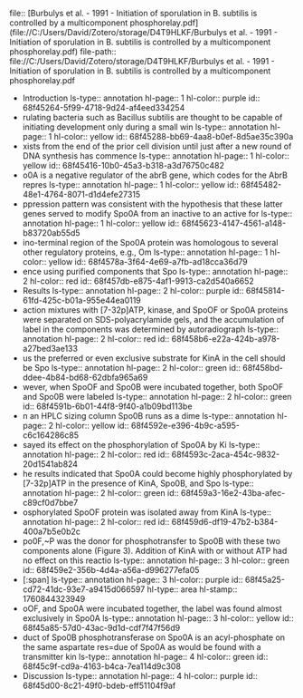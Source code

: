 file:: [Burbulys et al. - 1991 - Initiation of sporulation in B. subtilis is controlled by a multicomponent phosphorelay.pdf](file://C:/Users/David/Zotero/storage/D4T9HLKF/Burbulys et al. - 1991 - Initiation of sporulation in B. subtilis is controlled by a multicomponent phosphorelay.pdf)
file-path:: file://C:/Users/David/Zotero/storage/D4T9HLKF/Burbulys et al. - 1991 - Initiation of sporulation in B. subtilis is controlled by a multicomponent phosphorelay.pdf

- Introduction
  ls-type:: annotation
  hl-page:: 1
  hl-color:: purple
  id:: 68f45264-5f99-4718-9d24-af4eed334254
- rulating bacteria such as Bacillus subtilis are thought to be capable of initiating development only during a small win
  ls-type:: annotation
  hl-page:: 1
  hl-color:: yellow
  id:: 68f45288-bb69-4aa8-b0ef-8d5ae35c390a
- xists from the end of the prior cell division until just after a new round of DNA synthesis has commence
  ls-type:: annotation
  hl-page:: 1
  hl-color:: yellow
  id:: 68f45416-10b0-45a3-b318-a3d76750c482
- o0A is a negative regulator of the abrB gene, which codes for the AbrB repres
  ls-type:: annotation
  hl-page:: 1
  hl-color:: yellow
  id:: 68f45482-48e1-4764-8071-d1d4efe27315
- ppression pattern was consistent with the hypothesis that these latter genes served to modify Spo0A from an inactive to an active for
  ls-type:: annotation
  hl-page:: 1
  hl-color:: yellow
  id:: 68f45623-4147-4561-a148-b83720ab55d5
- ino-terminal region of the Spo0A protein was homologous to several other regulatory proteins, e.g., Om
  ls-type:: annotation
  hl-page:: 1
  hl-color:: yellow
  id:: 68f4578a-3f64-4e69-a7fb-ad18cca36d79
- ence using purified components that Spo
  ls-type:: annotation
  hl-page:: 2
  hl-color:: red
  id:: 68f457db-e875-4af1-9913-ca2d540a6652
- Results
  ls-type:: annotation
  hl-page:: 2
  hl-color:: purple
  id:: 68f45814-61fd-425c-b01a-955e44ea0119
- action mixtures with [7-32p]ATP, kinase, and SpoOF or Spo0A proteins were separated on SDS-polyacrylamide gels, and the accumulation of label in the components was determined by autoradiograph
  ls-type:: annotation
  hl-page:: 2
  hl-color:: red
  id:: 68f458b6-e22a-424b-a978-a27bed3ae133
- us the preferred or even exclusive substrate for KinA in the cell should be Spo
  ls-type:: annotation
  hl-page:: 2
  hl-color:: green
  id:: 68f458bd-ddee-4b84-bd68-62dbfa965a69
- wever, when SpoOF and Spo0B were incubated together, both SpoOF and Spo0B were labeled
  ls-type:: annotation
  hl-page:: 2
  hl-color:: green
  id:: 68f4591b-6b01-44f8-9f40-a1b09bd113be
- n an HPLC sizing column Spo0B runs as a dime
  ls-type:: annotation
  hl-page:: 2
  hl-color:: yellow
  id:: 68f4592e-e396-4b9c-a595-c6c164286c85
- sayed its effect on the phosphorylation of Spo0A by Ki
  ls-type:: annotation
  hl-page:: 2
  hl-color:: red
  id:: 68f4593c-2aca-454c-9832-20d1541ab824
- he results indicated that Spo0A could become highly phosphorylated by [7-32p]ATP in the presence of KinA, Spo0B, and Spo
  ls-type:: annotation
  hl-page:: 2
  hl-color:: green
  id:: 68f459a3-16e2-43ba-afec-c89cf0d7bbe7
- osphorylated SpoOF protein was isolated away from KinA
  ls-type:: annotation
  hl-page:: 2
  hl-color:: red
  id:: 68f459d6-df19-47b2-b384-400a7b5e0b2c
- po0F,~P was the donor for phosphotransfer to Spo0B with these two components alone (Figure 3). Addition of KinA with or without ATP had no effect on this reactio
  ls-type:: annotation
  hl-page:: 3
  hl-color:: green
  id:: 68f459e2-356b-4d4a-a56a-d996277efa05
- [:span]
  ls-type:: annotation
  hl-page:: 3
  hl-color:: purple
  id:: 68f45a25-cd72-41dc-93e7-a9415d066597
  hl-type:: area
  hl-stamp:: 1760844323949
- oOF, and Spo0A were incubated together, the label was found almost exclusively in Spo0A
  ls-type:: annotation
  hl-page:: 3
  hl-color:: yellow
  id:: 68f45a85-57d0-43ac-9d1d-cdf7f47f56d9
- duct of Spo0B phosphotransferase on Spo0A is an acyl-phosphate on the same aspartate res=due of Spo0A as would be found with a transmitter kin
  ls-type:: annotation
  hl-page:: 4
  hl-color:: green
  id:: 68f45c9f-cd9a-4163-b4ca-7ea114d9c308
- Discussion
  ls-type:: annotation
  hl-page:: 4
  hl-color:: purple
  id:: 68f45d00-8c21-49f0-bdeb-eff51104f9af